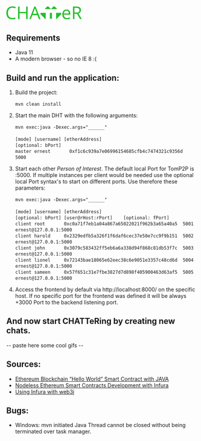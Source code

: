 # <img width="200" src="images/CHATTeR.png">

## Requirements

- Java 11
- A modern browser - so no IE 8 :(

## Build and run the application:

1. Build the project:
    ```
    mvn clean install
    ```
2. Start the main DHT with the following arguments:
    ```
    mvn exec:java -Dexec.args="______"
    
    [mode] [username] [etherAddress]                              [optional: bPort]
    master ernest       0xf1c6c939a7e06996154685cfb4c7474321c9356d  5000
    ```
3. Start each other _Person of Interest_. The default local Port for TomP2P is :5000. If multiple instances
per client would be needed use the optional local Port syntax's to start on different ports. Use therefore these parameters:   
    ```
    mvn exec:java -Dexec.args="______"
    
    [mode] [username] [etherAddress]                              [optional: bPort] [user@rHost:rPort]    [optional: fPort]   
    client root       0xc0a71f7eb1a04a867a65022021f962b3a65a40a5  5001              ernest@127.0.0.1:5000   
    client harold     0x2329edfb5a326f1f6daf6cec37e50e7cc9f9b151  5002              ernest@127.0.0.1:5000   
    client john       0x3079c583432ff5eb6a6a338d94f868c81db53f7c  5003              ernest@127.0.0.1:5000   
    client lionel     0x72143bae18065e62eec38c6e9051e3357c48cd6d  5004              ernest@127.0.0.1:5000
    client sameen     0x57f651c31e7fbe3827d7d898f405900463d63af5  5005              ernest@127.0.0.1:5000
    ```
4. Access the frontend by default via http://localhost:8000/ on the specific host. If no 
  specific port for the frontend was defined it will be always +3000 Port to the backend listening port.


## And now start CHATTeRing by creating new chats.
-- paste here some cool gifs --


## Sources:
- [Ethereum Blockchain “Hello World” Smart Contract with JAVA](https://medium.com/coinmonks/ethereum-blockchain-hello-world-smart-contract-with-java-9b6ae2961ad1)
- [Nodeless Ethereum Smart Contracts Development with Infura](https://medium.com/stacktical/nodeless-ethereum-smart-contracts-development-with-infura-d22d6a1fec10)
- [Using Infura with web3j](https://docs.web3j.io/infura.html#)

## Bugs:
- Windows: mvn initiated Java Thread cannot be closed without being terminated over task manager.
